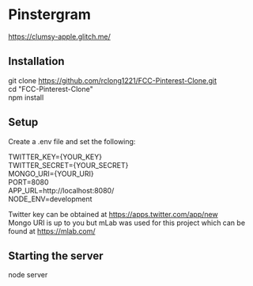 # Pinstergram
  
https://clumsy-apple.glitch.me/  
  
## Installation
  
git clone https://github.com/rclong1221/FCC-Pinterest-Clone.git  
cd "FCC-Pinterest-Clone"  
npm install  
  
## Setup
Create a .env file and set the following:  
  
TWITTER_KEY={YOUR_KEY}  
TWITTER_SECRET={YOUR_SECRET}  
MONGO_URI={YOUR_URI}  
PORT=8080  
APP_URL=http://localhost:8080/  
NODE_ENV=development  
  
Twitter key can be obtained at https://apps.twitter.com/app/new  
Mongo URI is up to you but mLab was used for this project which can be found at https://mlab.com/  
  
## Starting the server
node server  

